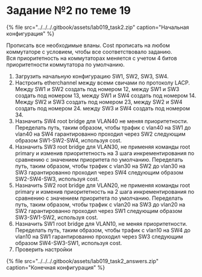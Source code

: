 # Задание №2 по теме 19

{% file src="../../../.gitbook/assets/lab019\_task2.zip" caption="Начальная конфигурация" %}

Прописать все необходимые вланы. Cost прописать на любом коммутаторе с условием, чтобы все соответствовало заданию.  
Вся приоритетность на коммутаторах меняется с учетом 4 битов приоритетности коммутатора по умолчанию.  
  
1. Загрузить начальную конфигурацию SW1, SW2, SW3, SW4.  
2. Настроить etherchannel между всеми свичами по протоколу LACP. Между SW1 и SW2 создать под номером 12, между SW1 и SW3 создать под номером 13, между SW1 и SW4 создать под номером 14. Между SW2 и SW3 создать под номером 23, между SW2 и SW4 создать под номером 24. между SW3 и SW4 создать под номером 34.  
2. Назначить SW4 root bridge для VLAN40 не меняя приоритетности. Переделать путь, таким образом, чтобы трафик с vlan40 на SW1 до vlan40 на SW4 гарантированно проходил через SW2 следующим образом SW1-SW2-SW4, используя cost.  
3. Назначить SW3  root bridge для VLAN30, не применяя команды root primary и изменив приоритетность на 3 шага инкрементирования по сравнению с значением приоритета по умолчанию. Переделать путь, таким образом, чтобы трафик с vlan30 на SW2 до vlan30 на SW3 гарантированно проходил через SW4 следующим образом SW2-SW4-SW3, используя cost.  
4. Назначить SW2  root bridge для VLAN20, не применяя команды root primary и изменив приоритетность на 2 шага инкрементирования по сравнению с значением приоритета по умолчанию. Переделать путь, таким образом, чтобы трафик с vlan20 на SW3 до vlan20 на SW2 гарантированно проходил через SW1 следующим образом SW3-SW1-SW2, используя cost.  
5. Назначить SW1  root bridge для VLAN10, не меняя приоритетности. Переделать путь, таким образом, чтобы трафик с vlan10 на SW4 до vlan10 на SW1 гарантированно проходил через SW3 следующим образом SW4-SW3-SW1, используя cost.  
6. Проверить настройки  
  


{% file src="../../../.gitbook/assets/lab019\_task2\_answers.zip" caption="Конечная конфигурация" %}

